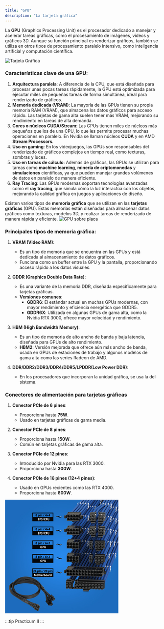 ```yaml
---
title: "GPU"
description: "La tarjeta gráfica"
---
```


La **GPU** (Graphics Processing Unit) es el procesador dedicado a manejar y acelerar tareas gráficas, como el procesamiento de imágenes, videos y gráficos 3D. Aunque su función principal es renderizar gráficos, también se utiliza en otros tipos de procesamiento paralelo intensivo, como inteligencia artificial y computación científica.

![Tarjeta Gráfica](https://i.blogs.es/332cf8/screenshot_3638/1366_2000.webp)

### Características clave de una GPU:
1. **Arquitectura paralela**: A diferencia de la CPU, que está diseñada para procesar unas pocas tareas rápidamente, la GPU está optimizada para ejecutar miles de pequeñas tareas de forma simultánea, ideal para renderizado de gráficos.
2. **Memoria dedicada (VRAM)**: La mayoría de las GPUs tienen su propia memoria RAM (VRAM), que almacena los datos gráficos para acceso rápido. Las tarjetas de gama alta suelen tener más VRAM, mejorando su rendimiento en tareas de alta demanda.
3. **Cores o núcleos CUDA/Stream**: Las GPUs tienen miles de núcleos más pequeños que los de una CPU, lo que les permite procesar muchas operaciones en paralelo. En Nvidia se llaman núcleos **CUDA** y en AMD **Stream Processors**.
4. **Uso en gaming**: En los videojuegos, las GPUs son responsables del renderizado de gráficos complejos en tiempo real, como texturas, sombras y luces.
5. **Uso en tareas de cálculo**: Además de gráficos, las GPUs se utilizan para tareas como **machine learning**, **minería de criptomonedas** y **simulaciones** científicas, ya que pueden manejar grandes volúmenes de datos en paralelo de manera eficiente.
6. **Ray Tracing**: Las GPUs modernas soportan tecnologías avanzadas como el **ray tracing**, que simula cómo la luz interactúa con los objetos, mejorando la calidad gráfica en juegos y aplicaciones de diseño.


Existen varios tipos de **memoria gráfica** que se utilizan en las **tarjetas gráficas** (GPU). Estas memorias están diseñadas para almacenar datos gráficos como texturas, modelos 3D, y realizar tareas de renderizado de manera rápida y eficiente.
![GPU sobre placa](https://i.blogs.es/0ba60b/screenshot_3639/1366_2000.webp)
### Principales tipos de memoria gráfica:

1. **VRAM (Video RAM)**:
   - Es un tipo de memoria que se encuentra en las GPUs y está dedicada al almacenamiento de datos gráficos.
   - Funciona como un buffer entre la GPU y la pantalla, proporcionando acceso rápido a los datos visuales.

2. **GDDR (Graphics Double Data Rate)**:
   - Es una variante de la memoria DDR, diseñada específicamente para tarjetas gráficas.
   - **Versiones comunes**:
     - **GDDR6**: El estándar actual en muchas GPUs modernas, con mayor rendimiento y eficiencia energética que GDDR5.
     - **GDDR6X**: Utilizada en algunas GPUs de gama alta, como la Nvidia RTX 3000, ofrece mayor velocidad y rendimiento.

3. **HBM (High Bandwidth Memory)**:
   - Es un tipo de memoria de alto ancho de banda y baja latencia, diseñada para GPUs de alto rendimiento.
   - **HBM2**: Versión mejorada que ofrece aún más ancho de banda, usada en GPUs de estaciones de trabajo y algunos modelos de gama alta como las series Radeon de AMD.

4. **DDR/DDR2/DDR3/DDR4/DDR5/LPDDR(Low Power DDR)**:
   - En los procesadores que incorporan la unidad gráfica, se usa la del sistema.

### Conectores de alimentación para tarjetas gráficas

1. **Conector PCIe de 6 pines**:
   - Proporciona hasta **75W**.
   - Usado en tarjetas gráficas de gama media.

2. **Conector PCIe de 8 pines**:
   - Proporciona hasta **150W**.
   - Común en tarjetas gráficas de gama alta.

3. **Conector PCIe de 12 pines**:
   - Introducido por Nvidia para las RTX 3000.
   - Proporciona hasta **300W**.

4. **Conector PCIe de 16 pines (12+4 pines)**:
   - Usado en GPUs recientes como las RTX 4000.
   - Proporciona hasta **600W**.



![cableado GPU](../../../assets/ut1/GPU-Power-Cables.jpg)

:::tip
Practicum II
:::